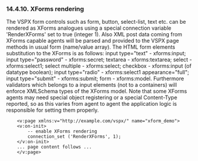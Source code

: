 <div id="vspxxforms" class="section">

<div class="titlepage">

<div>

<div>

### 14.4.10. XForms rendering

</div>

</div>

</div>

The VSPX form controls such as form, button, select-list, text etc. can
be rendered as XForms analogues using a special connection variable
'RenderXForms' set to true (integer 1). Also XML post data coming from
XForms capable agents will be parsed and provided to the VSPX page
methods in usual form (name/value array). The HTML form elements
substitution to the XForms is as follows: input type="text" -
xforms:input; input type="password" - xforms:secret; textarea -
xforms:textarea; select - xforms:select1; select multiple -
xforms:select; checkbox - xforms:input (of datatype boolean); input
type="radio" - xforms:select1 appearance="full"; input type="submit" -
xforms:submit; form - xforms:model. Furthermore validators which belongs
to a input elements (not to a containers) will enforce XMLSchema types
of the XForms model. Note that some XForms agents may need special
object registering or a special Content-Type reported, so as this varies
from agent to agent the application logic is responsible for setting
them properly.

``` programlisting
    <v:page xmlns:v="http://example.com/vspx/" name="xform_demo">
    <v:on-init>
        -- enable XForms rendering
        connection_set ('RenderXForms', 1);
    </v:on-init>
    ... page content follows ...
    </v:page>
```

</div>

